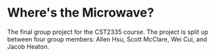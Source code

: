 # Where's the Microwave?

The final group project for the CST2335 course. The project is split up between
four group members: Allen Hsu, Scott McClare, Wei Cui, and Jacob Heaton.

